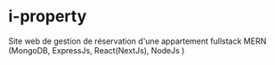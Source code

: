 # i-property
Site web de gestion de réservation d'une appartement fullstack MERN (MongoDB, ExpressJs, React(NextJs), NodeJs )
